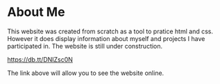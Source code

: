About Me
==================

This website was created from scratch as a tool to pratice html and css.
However it does display information about myself and projects I have participated in.
The website is still under construction.

https://db.tt/DNIZsc0N

The link above will allow you to see the website online.

